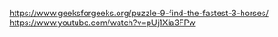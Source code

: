 https://www.geeksforgeeks.org/puzzle-9-find-the-fastest-3-horses/
https://www.youtube.com/watch?v=pUj1Xia3FPw
